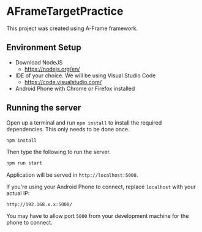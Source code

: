 # AFrameTargetPractice

This project was created using A-Frame framework.

## Environment Setup

* Download NodeJS
    * https://nodejs.org/en/
* IDE of your choice. We will be using Visual Studio Code
    * https://code.visualstudio.com/
* Android Phone with Chrome or Firefox installed


## Running the server

Open up a terminal and run `npm install` to install the required dependencies. This only needs to be done once.

```bash
npm install
```

Then type the following to run the server.

```bash
npm run start
```

Application will be served in `http://localhost:5000`.

If you're using your Android Phone to connect, replace `localhost` with your actual IP:

`http://192.168.x.x:5000/`

You may have to allow port `5000` from your development machine for the phone to connect.